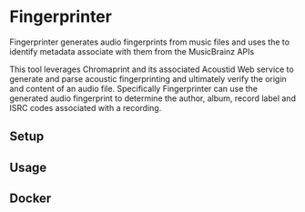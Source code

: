 # Fingerprinter

Fingerprinter generates audio fingerprints from music files and uses the to identify metadata associate with them from the MusicBrainz APIs

This tool leverages Chromaprint and its associated Acoustid Web service to generate and parse acoustic fingerprinting and ultimately verify the origin and content of an audio file.
Specifically Fingerprinter can use the generated audio fingerprint to determine the author, album, record label and ISRC codes associated with a recording.

## Setup

## Usage

## Docker